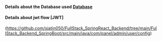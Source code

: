 #### Details about the Database used [Database](https://github.com/sjatin050/FullStack_SpringReact_Backend/tree/main/FullStack_Backend_SpringBoot/src/main/java/com/panel/admin/user/user)

#### Details about jwt flow [JWT]

(https://github.com/sjatin050/FullStack_SpringReact_Backend/tree/main/FullStack_Backend_SpringBoot/src/main/java/com/panel/admin/user/config)

